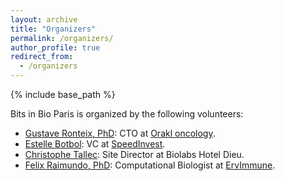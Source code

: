 ```yaml
---
layout: archive
title: "Organizers"
permalink: /organizers/
author_profile: true
redirect_from:
  - /organizers
---
```


{% include base_path %}

Bits in Bio Paris is organized by the following volunteers:

- [Gustave Ronteix, PhD](https://gronteix.github.io/): CTO at [Orakl oncology](https://www.orakl-oncology.com/).
- [Estelle Botbol](https://www.linkedin.com/in/estelle-botbol/): VC at [SpeedInvest](https://www.speedinvest.com/).
- [Christophe Tallec](https://www.linkedin.com/in/christophetallec/): Site Director at Biolabs Hotel Dieu.
- [Felix Raimundo, PhD](https://gamazeps.github.io/): Computational Biologist at [ErvImmune](https://ervimmune.com/).
